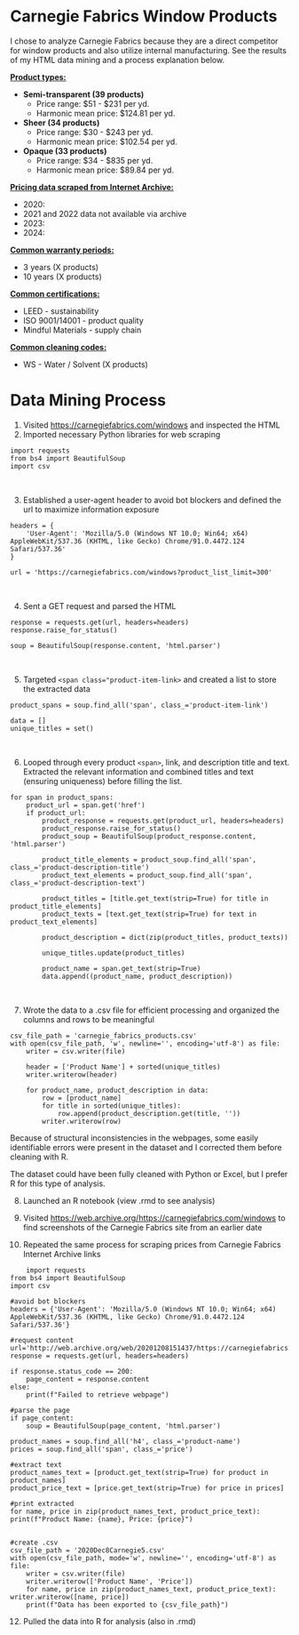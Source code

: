 # Carnegie Fabrics Window Products
I chose to analyze Carnegie Fabrics because they are a direct competitor for window products and also utilize internal manufacturing. See the results of my HTML data mining and a process explanation below.

<ins><b>Product types:</b></ins>
* <b>Semi-transparent (39 products)</b>
  * Price range: $51 - $231 per yd.
  * Harmonic mean price: $124.81 per yd.
* <b>Sheer (34 products)</b>
  * Price range: $30 - $243 per yd.
  * Harmonic mean price: $102.54 per yd.
* <b>Opaque (33 products)</b>
  * Price range: $34 - $835 per yd.
  * Harmonic mean price: $89.84 per yd.

<ins><b>Pricing data scraped from Internet Archive:</b></ins>
* 2020:
* 2021 and 2022 data not available via archive
* 2023:
* 2024:

<ins><b>Common warranty periods:</b></ins>
* 3 years (X products)
* 10 years (X products)

<ins><b>Common certifications:</b></ins>
* LEED - sustainability
* ISO 9001/14001 - product quality
* Mindful Materials - supply chain

<ins><b>Common cleaning codes:</b></ins>
* WS - Water / Solvent (X products)

# Data Mining Process
1. Visited https://carnegiefabrics.com/windows and inspected the HTML
2. Imported necessary Python libraries for web scraping
   
```
import requests
from bs4 import BeautifulSoup
import csv
```
<br>


3.   Established a user-agent header to avoid bot blockers and defined the url to maximize information exposure

```
headers = {
    'User-Agent': 'Mozilla/5.0 (Windows NT 10.0; Win64; x64) AppleWebKit/537.36 (KHTML, like Gecko) Chrome/91.0.4472.124 Safari/537.36'
}

url = 'https://carnegiefabrics.com/windows?product_list_limit=300'
```
<br>


4.   Sent a GET request and parsed the HTML

```
response = requests.get(url, headers=headers)
response.raise_for_status()

soup = BeautifulSoup(response.content, 'html.parser')
```
<br>

5.   Targeted `<span class="product-item-link>` and created a list to store the extracted data

```
product_spans = soup.find_all('span', class_='product-item-link')

data = []
unique_titles = set()
```
<br>


6.   Looped through every product `<span>`, link, and description title and text. Extracted the relevant information and combined titles and text (ensuring uniqueness) before filling the list.

```
for span in product_spans:
    product_url = span.get('href')
    if product_url:
        product_response = requests.get(product_url, headers=headers)
        product_response.raise_for_status()
        product_soup = BeautifulSoup(product_response.content, 'html.parser')
        
        product_title_elements = product_soup.find_all('span', class_='product-description-title')
        product_text_elements = product_soup.find_all('span', class_='product-description-text')
        
        product_titles = [title.get_text(strip=True) for title in product_title_elements]
        product_texts = [text.get_text(strip=True) for text in product_text_elements]
        
        product_description = dict(zip(product_titles, product_texts))
        
        unique_titles.update(product_titles)
        
        product_name = span.get_text(strip=True)
        data.append((product_name, product_description))
```

<br>

7.   Wrote the data to a .csv file for efficient processing and organized the columns and rows to be meaningful

```
csv_file_path = 'carnegie_fabrics_products.csv'
with open(csv_file_path, 'w', newline='', encoding='utf-8') as file:
    writer = csv.writer(file)
    
    header = ['Product Name'] + sorted(unique_titles)
    writer.writerow(header)
    
    for product_name, product_description in data:
        row = [product_name]
        for title in sorted(unique_titles):
            row.append(product_description.get(title, ''))
        writer.writerow(row)
```

Because of structural inconsistencies in the webpages, some easily identifiable errors were present in the dataset and I corrected them before cleaning with R.

The dataset could have been fully cleaned with Python or Excel, but I prefer R for this type of analysis.



8.   Launched an R notebook (view .rmd to see analysis)

9.   Visited https://web.archive.org/https://carnegiefabrics.com/windows to find screenshots of the Carnegie Fabrics site from an earlier date

10.   Repeated the same process for scraping prices from Carnegie Fabrics Internet Archive links

```
    import requests
from bs4 import BeautifulSoup
import csv

#avoid bot blockers
headers = {'User-Agent': 'Mozilla/5.0 (Windows NT 10.0; Win64; x64) AppleWebKit/537.36 (KHTML, like Gecko) Chrome/91.0.4472.124 Safari/537.36'}

#request content
url='http://web.archive.org/web/20201208151437/https://carnegiefabrics.com/landing/privacy/'
response = requests.get(url, headers=headers)

if response.status_code == 200:
    page_content = response.content
else:
    print(f"Failed to retrieve webpage")

#parse the page
if page_content:
    soup = BeautifulSoup(page_content, 'html.parser')

product_names = soup.find_all('h4', class_='product-name')
prices = soup.find_all('span', class_='price')

#extract text
product_names_text = [product.get_text(strip=True) for product in product_names]
product_price_text = [price.get_text(strip=True) for price in prices]

#print extracted
for name, price in zip(product_names_text, product_price_text): print(f"Product Name: {name}, Price: {price}")


#create .csv
csv_file_path = '2020Dec8Carnegie5.csv'
with open(csv_file_path, mode='w', newline='', encoding='utf-8') as file:
    writer = csv.writer(file)
    writer.writerow(['Product Name', 'Price'])
    for name, price in zip(product_names_text, product_price_text): writer.writerow([name, price])
    print(f"Data has been exported to {csv_file_path}")
```
 
 12. Pulled the data into R for analysis (also in .rmd)
